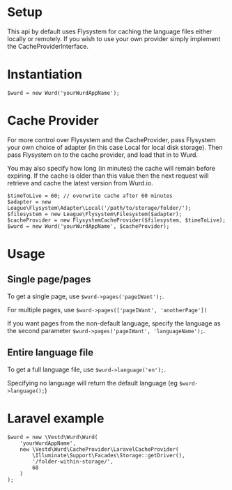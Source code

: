 # Setup

This api by default uses Flysystem for caching the language files either locally or remotely. If you wish to use your own provider simply implement the CacheProviderInterface.

# Instantiation

```
$wurd = new Wurd('yourWurdAppName');
```

# Cache Provider

For more control over Flysystem and the CacheProvider, pass Flysystem your own choice of adapter (in this case Local for local disk storage). Then pass Flysystem on to the cache provider, and load that in to Wurd. 

You may also specify how long (in minutes) the cache will remain before expiring. If the cache is older than this value then the next request will retrieve and cache the latest version from Wurd.io. 

```
$timeToLive = 60; // overwrite cache after 60 minutes
$adapter = new League\Flysystem\Adapter\Local('/path/to/storage/folder/');
$filesystem = new League\Flysystem\Filesystem($adapter);
$cacheProvider = new FlysystemCacheProvider($filesystem, $timeToLive);
$wurd = new Wurd('yourWurdAppName', $cacheProvider);
```

# Usage
## Single page/pages

To get a single page, use `$wurd->pages('pageIWant');`. 

For multiple pages, use `$wurd->pages(['pageIWant', 'anotherPage'])`

If you want pages from the non-default language, specify the language as the second parameter `$wurd->pages('pageIWant', 'languageName');`.

## Entire language file

To get a full language file, use `$wurd->language('en');`. 

Specifying no language will return the default language (eg `$wurd->language();`)


# Laravel example

```
$wurd = new \Vestd\Wurd\Wurd(
    'yourWurdAppName',
    new \Vestd\Wurd\CacheProvider\LaravelCacheProvider(
        \Illuminate\Support\Facades\Storage::getDriver(),
        '/folder-within-storage/',
        60
    )
);
```